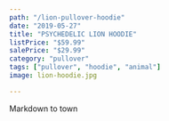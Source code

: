 ```yaml
---
path: "/lion-pullover-hoodie"
date: "2019-05-27"
title: "PSYCHEDELIC LION HOODIE"
listPrice: "$59.99"
salePrice: "$29.99"
category: "pullover"
tags: ["pullover", "hoodie", "animal"]
image: lion-hoodie.jpg

---
```

Markdown to town